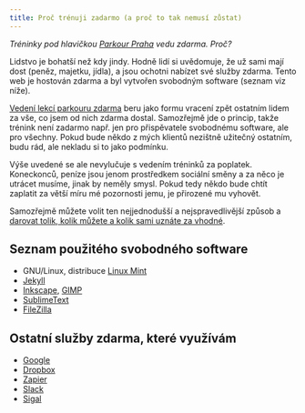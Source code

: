 ```yaml
---
title: Proč trénuji zadarmo (a proč to tak nemusí zůstat)
---
```


_Tréninky pod hlavičkou [Parkour Praha](//www.parkourpraha.cz) vedu zdarma. Proč?_

Lidstvo je bohatší než kdy jindy. Hodně lidí si uvědomuje, že už sami mají dost (peněz, majetku, jídla), a jsou ochotni nabízet své služby zdarma. Tento web je hostován zdarma a byl vytvořen svobodným software (seznam viz níže).

[Vedení lekcí parkouru zdarma](http://www.parkourpraha.cz/treninky) beru jako formu vracení zpět ostatním lidem za vše, co jsem od nich zdarma dostal. Samozřejmě jde o princip, takže trénink není zadarmo např. jen pro přispěvatele svobodnému software, ale pro všechny. Pokud bude někdo z mých klientů nezištně užitečný ostatním, budu rád, ale nekladu si to jako podmínku.

Výše uvedené se ale nevylučuje s vedením tréninků za poplatek. Koneckonců, peníze jsou jenom prostředkem sociální směny a za něco je utrácet musíme, jinak by neměly smysl. Pokud tedy někdo bude chtít zaplatit za větší míru mé pozornosti jemu, je přirozené mu vyhovět.

Samozřejmě můžete volit ten nejjednodušší a nejspravedlivější způsob a [darovat tolik, kolik můžete a kolik sami uznáte za vhodné](http://m23.tip.me).

## Seznam použitého svobodného software

* GNU/Linux, distribuce [Linux Mint](http://www.linuxmint.com/)
* [Jekyll](http://jekyllrb.com/)
* [Inkscape](https://inkscape.org/), [GIMP](https://www.gimp.org/)
* [SublimeText](http://www.sublimetext.com/)
* [FileZilla](https://filezilla-project.org/)

## Ostatní služby zdarma, které využívám

* [Google](https://www.google.com/)
* [Dropbox](https://www.dropbox.com/)
* [Zapier](https://zapier.com/)
* [Slack](https://slack.com/)
* [Sigal](http://sigal.saimon.org/en/latest/)
